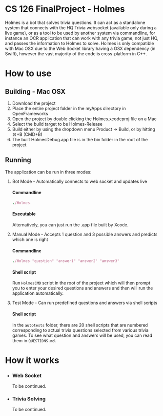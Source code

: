 # CS 126 FinalProject - Holmes
Holmes is a bot that solves trivia questions. It can act as a standalone system that connects with the HQ Trivia websocket (available only during a live game), or as a tool to be used by another system via commandline, for instance an OCR application that can work with any trivia game, not just HQ, and passes the information to Holmes to solve. Holmes is only compatible with Mac OSX due to the Web Socket library having a OSX dependency (in Swift), however the vast majority of the code is cross-platform in C++.

# How to use

## Building - Mac OSX
1. Download the project
2. Place the entire project folder in the myApps directory in OpenFrameworks
3. Open the project by double clicking the Holmes.xcodeproj file on a Mac
4. Select the build target to be Holmes-Release
5. Build either by using the dropdown menu Product -> Build, or by hitting ⌘+B (CMD+B)
6. The built HolmesDebug.app file is in the bin folder in the root of the project

## Running
The application can be run in three modes:

1. Bot Mode - Automatically connects to web socket and updates live
    #### Commandline
    ```ruby
    ./Holmes
    ```
    #### Executable
    Alternatively, you can just run the .app file built by Xcode.

2. Manual Mode - Accepts 1 question and 3 possible answers and predicts which one is right
    #### Commandline
    ```ruby
    ./Holmes "question" "answer1" "answer2" "answer3"
    ```
    #### Shell script
    Run `HolmesCMD` script in the root of the project which will then prompt you to enter your desired questions and answers and then will run the application automatically.

3. Test Mode - Can run predefined questions and answers via shell scripts
    #### Shell script
    In the `autotests` folder, there are 20 shell scripts that are numbered corresponding to actual trivia questions selected from various trivia games. To see what question and answers will be used, you can read them in `QUESTIONS.md`.

# How it works

- ### Web Socket

    To be continued.

- ### Trivia Solving

    To be continued.